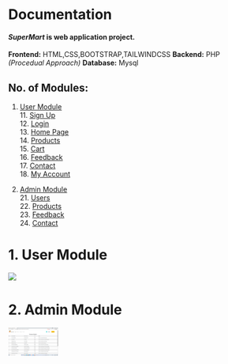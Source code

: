 # Documentation

#### *SuperMart* is web application project.

 **Frontend:** HTML,CSS,BOOTSTRAP,TAILWINDCSS
 **Backend:** PHP *(Procedual Approach)*
 **Database:** Mysql

 ## No. of Modules:
 1. [User Module](#1-User-Module)  
    11. [Sign Up](#11-Sign-Up)  
    12. [Login](#12-Login)  
    13. [Home Page](#13-Home-Page)  
    14. [Products](#14-Products)  
    15. [Cart](#15-Cart)  
    16. [Feedback](#16-Feedback)  
    17. [Contact](#17-Contact)  
    18. [My Account](#18-My-Account)  

 2. [Admin Module](#2-Admin-Module)  
    21. [Users](#21-Users)  
    22. [Products](#22-Products)  
    23. [Feedback](#23-Feedback)  
    24. [Contact](#24-Contact)  

# 1. User Module
<img src="https://app.box.com/s/i9gs3zld41wnfudvxkhfbxzzdb0d8joc" width="20%"> 

# 2. Admin Module
<img src="./screenshots/products_details_admin.png" width="20%">




